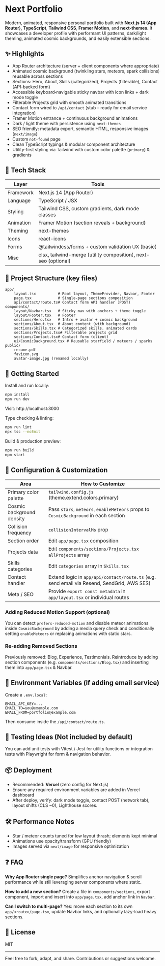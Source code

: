 # Next Portfolio

Modern, animated, responsive personal portfolio built with **Next.js 14 (App Router)**, **TypeScript**, **Tailwind CSS**, **Framer Motion**, and **next-themes**. It showcases a developer profile with performant UI patterns, dark/light theming, animated cosmic backgrounds, and easily extensible sections.

## ✨ Highlights
- App Router architecture (server + client components where appropriate)
- Animated cosmic background (twinkling stars, meteors, spark collisions) reusable across sections
- Sections: Hero, About, Skills (categorized), Projects (filterable), Contact (API-backed form)
- Accessible keyboard‑navigable sticky navbar with icon links + dark mode toggle
- Filterable Projects grid with smooth animated transitions
- Contact form wired to `/api/contact` (stub – ready for email service integration)
- Framer Motion entrance + continuous background animations
- Dark / light theme with persistence using `next-themes`
- SEO friendly: metadata export, semantic HTML, responsive images (`next/image`)
- Custom `not-found` page
- Clean TypeScript typings & modular component architecture
- Utility-first styling via Tailwind with custom color palette (`primary`) & gradients

## 🧱 Tech Stack
| Layer | Tools |
|-------|-------|
| Framework | Next.js 14 (App Router) |
| Language | TypeScript / JSX |
| Styling | Tailwind CSS, custom gradients, dark mode classes |
| Animation | Framer Motion (section reveals + background) |
| Theming | next-themes |
| Icons | react-icons |
| Forms | @tailwindcss/forms + custom validation UX (basic) |
| Misc | clsx, tailwind-merge (utility composition), next-seo (optional) |

## 📁 Project Structure (key files)
```
app/
	layout.tsx          # Root layout, ThemeProvider, Navbar, Footer
	page.tsx            # Single‑page sections composition
	api/contact/route.ts# Contact form API handler (POST)
components/
	layout/Navbar.tsx   # Sticky nav with anchors + theme toggle
	layout/Footer.tsx   # Footer
	sections/Hero.tsx   # Intro + avatar + cosmic background
	sections/About.tsx  # About content (with background)
	sections/Skills.tsx # Categorized skills, animated cards
	sections/Projects.tsx# Filterable projects grid
	sections/Contact.tsx# Contact form (client)
	ui/CosmicBackground.tsx # Reusable starfield / meteors / sparks
public/
	resume.pdf
	favicon.svg
	avatar-image.jpg (renamed locally)
```

## 🚀 Getting Started
Install and run locally:
```bash
npm install
npm run dev
```
Visit: http://localhost:3000

Type checking & linting:
```bash
npm run lint
npx tsc --noEmit
```

Build & production preview:
```bash
npm run build
npm start
```

## 🔧 Configuration & Customization
| Area | How to Customize |
|------|------------------|
| Primary color palette | `tailwind.config.js` (theme.extend.colors.primary) |
| Cosmic background density | Pass `stars`, `meteors`, `enableMeteors` props to `CosmicBackground` in each section |
| Collision frequency | `collisionIntervalMs` prop |
| Section order | Edit `app/page.tsx` composition |
| Projects data | Edit `components/sections/Projects.tsx` `allProjects` array |
| Skills categories | Edit `categories` array in `Skills.tsx` |
| Contact handler | Extend logic in `app/api/contact/route.ts` (e.g. send email via Resend, SendGrid, AWS SES) |
| Meta / SEO | Provide `export const metadata` in `app/layout.tsx` or individual routes |

### Adding Reduced Motion Support (optional)
You can detect `prefers-reduced-motion` and disable meteor animations inside `CosmicBackground` by adding a media query check and conditionally setting `enableMeteors` or replacing animations with static stars.

### Re‑adding Removed Sections
Previously removed: Blog, Experience, Testimonials. Reintroduce by adding section components (e.g. `components/sections/Blog.tsx`) and inserting them into `app/page.tsx` & Navbar.

## 🔐 Environment Variables (if adding email service)
Create a `.env.local`:
```
EMAIL_API_KEY=...
EMAIL_TO=you@example.com
EMAIL_FROM=portfolio@example.com
```
Then consume inside the `/api/contact/route.ts`.

## 🧪 Testing Ideas (Not included by default)
You can add unit tests with Vitest / Jest for utility functions or integration tests with Playwright for form & navigation behavior.

## 📦 Deployment
- Recommended: **Vercel** (zero config for Next.js)
- Ensure any required environment variables are added in Vercel dashboard
- After deploy, verify: dark mode toggle, contact POST (network tab), layout shifts (CLS ~0), Lighthouse scores.

## 🛠 Performance Notes
- Star / meteor counts tuned for low layout thrash; elements kept minimal
- Animations use opacity/transform (GPU friendly)
- Images served via `next/image` for responsive optimization

## ❓ FAQ
**Why App Router single page?** Simplifies anchor navigation & scroll performance while still leveraging server components where static.

**How to add a new section?** Create a file in `components/sections`, export component, import and insert into `app/page.tsx`, add anchor link in `Navbar`.

**Can I switch to multi-page?** Yes: move each section to its own `app/<route>/page.tsx`, update Navbar links, and optionally lazy-load heavy sections.

## 📝 License
MIT

---
Feel free to fork, adapt, and share. Contributions or suggestions welcome.
